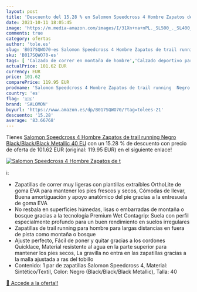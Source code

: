 ```yaml
---
layout: post
title: 'Descuento del 15.28 % en Salomon Speedcross 4 Hombre Zapatos de t'
date: 2021-10-11 18:05:45
image: 'https://m.media-amazon.com/images/I/31Xn+na+nPL._SL500_._SL400_.jpg'
comments: true
category: ofertas
author: 'tole.es'
slug: 'B017SQWO70-es Salomon Speedcross 4 Hombre Zapatos de trail running Negro...'
sku: 'B017SQWO70-es'
tags: [ 'Calzado de correr en montaña de hombre','Calzado deportivo para hombre','Calzados de running para hombre','Zapatillas y calzado deportivo para hombre','Zapatos','Zapatos para hombre','Zapatos y complementos','salomon','zapatos', ]
actualPrice: 101.62 EUR
currency: EUR
price: 101.62
comparePrice: 119.95 EUR
prodname: 'Salomon Speedcross 4 Hombre Zapatos de trail running  Negro  Black/Black/Black Metallic   40 EU'
country: 'es'
flag: '🇪🇸'
brand: 'SALOMON'
buyurl: 'https://www.amazon.es/dp/B017SQWO70/?tag=tolees-21'
descuento: '15.28'
average: '83.66768'
---
```


Tienes [Salomon Speedcross 4 Hombre Zapatos de trail running  Negro  Black/Black/Black Metallic   40 EU](https://www.amazon.es/dp/B017SQWO70/?tag=tolees-21) con un 15.28 % de descuento con precio de oferta de 101.62 EUR (original: 119.95 EUR) en el siguiente enlace!

[![Salomon Speedcross 4 Hombre Zapatos de t](https://m.media-amazon.com/images/I/31Xn+na+nPL._SL500_._SL400_.jpg)](https://www.amazon.es/dp/B017SQWO70/?tag=tolees-21)

ℹ️:

- Zapatillas de correr muy ligeras con plantillas extraíbles OrthoLite de goma EVA para mantener los pies frescos y secos, Cómodas de llevar, Buena amortiguación y apoyo anatómico del pie gracias a la entresuela de goma EVA
- No resbala en superficies húmedas, lisas o embarradas de montaña o bosque gracias a la tecnología Premium Wet Contagrip: Suela con perfil especialmente profundo para un buen rendimiento en suelos irregulares
- Zapatillas de trail running para hombre para largas distancias en fuera de pista como montaña o bosque
- Ajuste perfecto, Fácil de poner y quitar gracias a los cordones Quicklace, Material resistente al agua en la parte superior para mantener los pies secos, La gravilla no entra en las zapatillas gracias a la malla ajustada a ras del tobillo
- Contenido: 1 par de zapatillas Salomon Speedcross 4, Material: Sintético/Textil, Color: Negro (Black/Black/Black Metallic), Talla: 40

[🛒 Accede a la oferta!!](https://www.amazon.es/dp/B017SQWO70/?tag=tolees-21)

